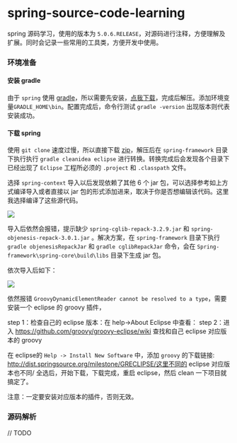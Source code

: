 
# spring-source-code-learning

spring 源码学习，使用的版本为 `5.0.6.RELEASE`，对源码进行注释，方便理解及扩展。同时会记录一些常用的工具类，方便开发中使用。


### 环境准备

#### 安装 gradle

由于 `spring` 使用 [gradle](https://gradle.org/install/)，所以需要先安装，[点我下载](https://gradle.org/next-steps/?version=4.10.3&format=all)，完成后解压。添加环境变量`GRADLE_HOME\bin`。配置完成后，命令行测试 `gradle -version` 出现版本则代表安装成功。

#### 下载 spring

使用 `git clone` 速度过慢，所以直接下载 [zip](https://github.com/spring-projects/spring-framework/archive/master.zip)，解压后在 `spring-framework` 目录下执行执行 `gradle cleanidea eclipse` 进行转换。转换完成后会发现各个目录下已经出现了 `Eclipse` 工程所必须的 `.project` 和 `.classpath` 文件。

选择 `spring-context` 导入以后发现依赖了其他 6 个 jar 包，可以选择参考如上方式编译导入或者直接以 jar 包的形式添加进来，取决于你是否想编辑该代码。这里我选择编译了这些源代码。

![](https://i.imgur.com/PCfN69y.png)

导入后依然会报错，提示缺少 `spring-cglib-repack-3.2.9.jar` 和 `spring-objenesis-repack-3.0.1.jar` 。解决方案，在 `spring-framework` 目录下执行 `gradle objenesisRepackJar` 和 `gradle cglibRepackJar` 命令，会在 `Spring-framework\spring-core\build\libs` 目录下生成 jar 包。

依次导入后如下：

![](https://i.imgur.com/B0TphQY.png)

依然报错 `GroovyDynamicElementReader cannot be resolved to a type`，需要安装一个 eclipse 的 groovy 插件，

step 1：检查自己的 eclipse 版本：在 help->About Eclipse 中查看：
step 2：进入 https://github.com/groovy/groovy-eclipse/wiki 查找和自己 eclipse 对应版本的 groovy

在 eclipse的 `Help -> Install New Software` 中，添加 `groovy` 的下载链接: http://dist.springsource.org/milestone/GRECLIPSE/这里不同的 eclipse 对应版本也不同/ 全选后，开始下载，下载完成，重启 eclipse，然后 clean 一下项目就搞定了。

注意：一定要安装对应版本的插件，否则无效。

### 源码解析

// TODO